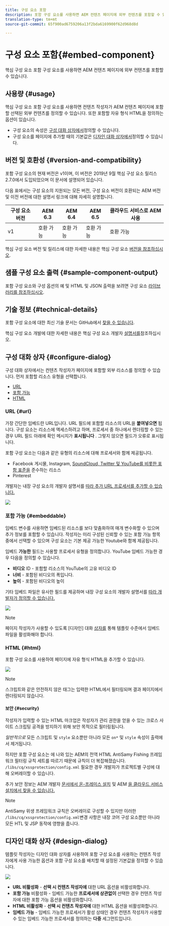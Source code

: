 ```yaml
---
title: 구성 요소 포함
description: 포함 구성 요소를 사용하면 AEM 컨텐츠 페이지에 외부 컨텐츠를 포함할 수 있습니다.
translation-type: tm+mt
source-git-commit: 65f900ad6759206a13f2bda6169900f62d968d8d

---
```



# 구성 요소 포함{#embed-component}

핵심 구성 요소 포함 구성 요소를 사용하면 AEM 컨텐츠 페이지에 외부 컨텐츠를 포함할 수 있습니다.

## 사용량 {#usage}

핵심 구성 요소 포함 구성 요소를 사용하면 컨텐츠 작성자가 AEM 컨텐츠 페이지에 포함할 선택된 외부 컨텐츠를 정의할 수 있습니다. 또한 포함할 자유 형식 HTML을 정의하는 옵션이 있습니다.

* 구성 요소의 속성은 [구성 대화 상자에서](#configure-dialog)정의할 수 있습니다.
* 구성 요소를 페이지에 추가할 때의 기본값은 [디자인 대화 상자에서](#design-dialog)정의할 수 있습니다.

## 버전 및 호환성 {#version-and-compatibility}

포함 구성 요소의 현재 버전은 v1이며, 이 버전은 2019년 9월 핵심 구성 요소 릴리스 2.7.0에서 도입되었으며 이 문서에 설명되어 있습니다.

다음 표에서는 구성 요소의 지원되는 모든 버전, 구성 요소 버전이 호환되는 AEM 버전 및 이전 버전에 대한 설명서 링크에 대해 자세히 설명합니다.

| 구성 요소 버전 | AEM 6.3 | AEM 6.4 | AEM 6.5 | 클라우드 서비스로 AEM 사용 |
|--- |--- |--- |---|---|
| v1 | 호환 가능 | 호환 가능 | 호환 가능 | 호환 가능 |

핵심 구성 요소 버전 및 릴리스에 대한 자세한 내용은 핵심 구성 요소 [버전을 참조하십시오](versions.md).

## 샘플 구성 요소 출력 {#sample-component-output}

포함 구성 요소와 구성 옵션의 예 및 HTML 및 JSON 출력을 보려면 구성 요소 [라이브러리를 참조하십시오](https://adobe.com/go/aem_cmp_library_embed).

## 기술 정보 {#technical-details}

포함 구성 요소에 대한 최신 기술 문서는 GitHub에서 [찾을 수 있습니다](https://adobe.com/go/aem_cmp_tech_embed_v1).

핵심 구성 요소 개발에 대한 자세한 내용은 핵심 구성 요소 개발자 [설명서를](developing.md)참조하십시오.

## 구성 대화 상자 {#configure-dialog}

구성 대화 상자에서는 컨텐츠 작성자가 페이지에 포함할 외부 리소스를 정의할 수 있습니다. 먼저 포함할 리소스 유형을 선택합니다.

* [URL](#url)
* [포함 가능](#embeddable)
* [HTML](#html)

### URL {#url}

가장 간단한 임베드란 URL입니다. URL 필드에 포함할 리소스의 URL을 **붙여넣으면** 됩니다. 구성 요소는 리소스에 액세스하려고 하며, 프로세서 중 하나에서 렌더링할 수 있는 경우 URL 필드 아래에 확인 메시지가 **표시됩니다** . 그렇지 않으면 필드가 오류로 표시됩니다.

포함 구성 요소는 다음과 같은 유형의 리소스에 대해 프로세서와 함께 제공됩니다.

* Facebook 게시물, Instagram, [SoundCloud, Twitter 및 YouTube를 비롯한 포함 표준을](https://oembed.com/) 준수하는 리소스
* Pinterest

개발자는 내장 구성 요소의 개발자 설명서를 [따라 추가 URL 프로세서를 추가할 수 있습니다.](https://github.com/adobe/aem-core-wcm-components/tree/master/content/src/content/jcr_root/apps/core/wcm/components/embed/v1/embed#extending-the-embed-component)

![](assets/screen-shot-2019-09-25-10.08.29.png)

### 포함 가능 {#embeddable}

임베드 변수를 사용하면 임베드된 리소스를 보다 맞춤화하여 매개 변수화할 수 있으며 추가 정보를 포함할 수 있습니다. 작성자는 미리 구성된 신뢰할 수 있는 포함 가능 항목 중에서 선택할 수 있으며 구성 요소는 기본 제공 가능한 Youtube와 함께 제공됩니다.

임베드 **가능한** 필드는 사용할 프로세서 유형을 정의합니다. YouTube 임베드 가능한 경우 다음을 정의할 수 있습니다.

* **비디오** ID - 포함할 리소스의 YouTube의 고유 비디오 ID
* **너비** - 포함된 비디오의 폭입니다.
* **높이** - 포함된 비디오의 높이

기타 임베드 파일은 유사한 필드를 제공하며 내장 구성 요소의 개발자 설명서를 [따라 개발자가 정의할 수 있습니다.](https://github.com/adobe/aem-core-wcm-components/tree/master/content/src/content/jcr_root/apps/core/wcm/components/embed/v1/embed#extending-the-embed-component)

![](assets/screen-shot-2019-09-25-10.15.00.png)

>[!NOTE]
>페이지 작성자가 사용할 수 있도록 [디자인] 대화 [상자를](#design-dialog) 통해 템플릿 수준에서 임베드 파일을 활성화해야 합니다.

### HTML {#html}

포함 구성 요소를 사용하여 페이지에 자유 형식 HTML을 추가할 수 있습니다.

![](assets/screen-shot-2019-09-25-10.20.00.png)

>[!NOTE]
>스크립트와 같은 안전하지 않은 태그는 입력한 HTML에서 필터링되며 결과 페이지에서 렌더링되지 않습니다.

#### 보안 {#security}

작성자가 입력할 수 있는 HTML 마크업은 작성자가 관리 권한을 얻을 수 있는 크로스 사이트 스크립팅 공격을 방지하기 위해 보안 목적으로 필터링됩니다.

*일반적으로* 모든 스크립트 및 `style` 요소뿐만 아니라 모든 `on*` 및 `style` 속성이 출력에서 제거됩니다.

하지만 포함 구성 요소는 에 나와 있는 AEM의 전역 HTML AntiSamy Fishing 프레임워크 필터링 규칙 세트를 따르기 때문에 규칙이 더 복잡해졌습니다. `/libs/cq/xssprotection/config.xml` 필요한 경우 개발자가 프로젝트별 구성에 대해 오버레이할 수 있습니다.

추가 보안 정보는 AEM 개발자 [문서에서 온-프레미스 설치](https://docs.adobe.com/content/help/en/experience-manager-65/developing/introduction/security.html) 및 AEM [을 클라우드 서비스 설치에서 찾을 수 있습니다.](https://docs.adobe.com/content/help/en/experience-manager-cloud-service/security/home.html)

>[!NOTE]
>AntiSamy 위생 프레임워크 규칙은 오버레이로 구성할 수 있지만 이러한 `/libs/cq/xssprotection/config.xml`변경 사항은 내장 코어 구성 요소뿐만 아니라 모든 HTL 및 JSP 동작에 영향을 줍니다.

## 디자인 대화 상자 {#design-dialog}

템플릿 작성자는 디자인 대화 상자를 사용하여 포함 구성 요소를 사용하는 컨텐츠 작성자에게 사용 가능한 옵션과 포함 구성 요소를 배치할 때 설정된 기본값을 정의할 수 있습니다.

![](assets/screen-shot-2019-09-25-10.25.28.png)

* **URL 비활성화** - **선택 시 컨텐츠 작성자에** 대한 URL 옵션을 비활성화합니다.
* **포함 가능** 비활성화 - 임베드 가능한 **프로세서에 상관없이** 선택한 경우 컨텐츠 작성자에 대한 포함 가능 옵션을 비활성화합니다.
* **HTML 비활성화** - **선택 시 컨텐츠 작성자에** 대한 HTML 옵션을 비활성화합니다.
* **임베드 가능** - 임베드 가능한 프로세서가 활성 상태인 경우 컨텐츠 작성자가 사용할 수 있는 임베드 가능한 프로세서를 정의하는 **다중** 세그먼트입니다.

